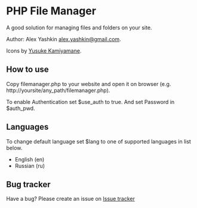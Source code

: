 # PHP File Manager

A good solution for managing files and folders on your site.

Author: Alex Yashkin <alex.yashkin@gmail.com>.

Icons by [Yusuke Kamiyamane](http://p.yusukekamiyamane.com/).

## How to use

Copy filemanager.php to your website and open it on browser
(e.g. http://yoursite/any_path/filemanager.php).

To enable Authentication set $use_auth to true.
And set Password in $auth_pwd.

## Languages

To change default language set $lang to one of supported languages in list below.

* English (en)
* Russian (ru)

## Bug tracker

Have a bug? Please create an issue on [Issue tracker](https://github.com/alexantr/filemanager/issues)